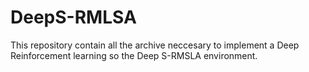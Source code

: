 # DeepS-RMLSA
This repository contain all the archive neccesary to implement a Deep Reinforcement learning so the Deep S-RMSLA environment.
